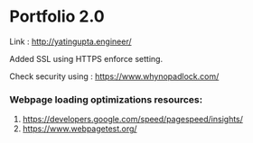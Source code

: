 # Portfolio 2.0 
 
Link :  http://yatingupta.engineer/

Added SSL using HTTPS enforce setting.

Check security using : https://www.whynopadlock.com/

### Webpage loading optimizations resources:
1. https://developers.google.com/speed/pagespeed/insights/
2. https://www.webpagetest.org/